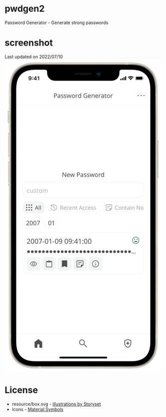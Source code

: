 # pwdgen2
Password Generator - Generate strong passwords
# screenshot
Last updated on 2022/07/10
![Password Generator](https://raw.githubusercontent.com/EricHsia7/pwdgen2/main/readme_images/3I44R7HoYsecpI74.png)
# License
* resource/box.svg - [illustrations by Storyset](https://storyset.com/illustration/collecting/amico)
* Icons - [Material Symbols](https://fonts.google.com/icons)